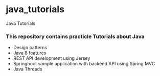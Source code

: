 # java_tutorials
Java Tutorials

### This repository contains practicle Tutorials about Java ###  

* Design patterns
* Java 8 features
* REST API development using Jersey
* Springboot sample application with backend API using Spring MVC
* Java Threads
